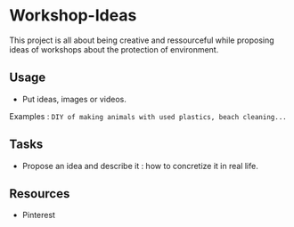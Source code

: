 # Workshop-Ideas
This project is all about being creative and ressourceful while proposing ideas of workshops about the protection of environment.

## Usage 
- Put ideas, images or videos. 

Examples : `DIY of making animals with used plastics, beach cleaning...`

## Tasks 
- Propose an idea and describe it : how to concretize it in real life.

## Resources
- Pinterest
